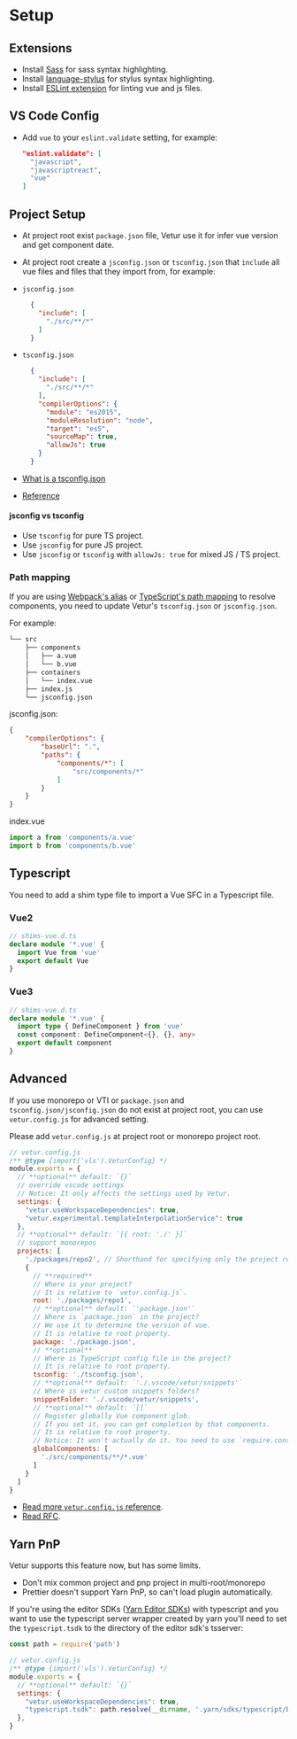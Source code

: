# Setup

## Extensions

- Install [Sass](https://marketplace.visualstudio.com/items?itemName=Syler.sass-indented) for sass syntax highlighting.
- Install [language-stylus](https://marketplace.visualstudio.com/items?itemName=sysoev.language-stylus) for stylus syntax highlighting.
- Install [ESLint extension](https://marketplace.visualstudio.com/items?itemName=dbaeumer.vscode-eslint) for linting vue and js files.

## VS Code Config

- Add `vue` to your `eslint.validate` setting, for example:

  ```json
  "eslint.validate": [
    "javascript",
    "javascriptreact",
    "vue"
  ]
  ```

## Project Setup

- At project root exist `package.json` file, Vetur use it for infer vue version and get component date.
- At project root create a `jsconfig.json` or `tsconfig.json` that `include` all vue files and files that they import from, for example:

- `jsconfig.json`

  ```json
    {
      "include": [
        "./src/**/*"
      ]
    }
  ```

- `tsconfig.json`

  ```json
    {
      "include": [
        "./src/**/*"
      ],
      "compilerOptions": {
        "module": "es2015",
        "moduleResolution": "node",
        "target": "es5",
        "sourceMap": true,
        "allowJs": true
      }
    }
  ```
- [What is a tsconfig.json](https://www.typescriptlang.org/docs/handbook/tsconfig-json.html)
- [Reference](https://www.typescriptlang.org/tsconfig)

#### jsconfig vs tsconfig

- Use `tsconfig` for pure TS project.
- Use `jsconfig` for pure JS project.
- Use `jsconfig` or `tsconfig` with `allowJs: true` for mixed JS / TS project.

### Path mapping

If you are using [Webpack's alias](https://webpack.js.org/configuration/resolve/) or [TypeScript's path mapping](https://www.typescriptlang.org/docs/handbook/module-resolution.html) to resolve components, you need to update Vetur's `tsconfig.json` or `jsconfig.json`.

For example:

```html
└── src
    ├── components
    │   ├── a.vue
    │   └── b.vue
    ├── containers
    │   └── index.vue
    ├── index.js
    └── jsconfig.json
```

jsconfig.json:

```json
{
    "compilerOptions": {
        "baseUrl": ".",
        "paths": {
            "components/*": [
                "src/components/*"
            ]
        }
    }
}
```

index.vue

```javascript
import a from 'components/a.vue'
import b from 'components/b.vue'
```

## Typescript

You need to add a shim type file to import a Vue SFC in a Typescript file.
### Vue2
```typescript
// shims-vue.d.ts
declare module '*.vue' {
  import Vue from 'vue'
  export default Vue
}
```
### Vue3
```typescript
// shims-vue.d.ts
declare module '*.vue' {
  import type { DefineComponent } from 'vue'
  const component: DefineComponent<{}, {}, any>
  export default component
}
```


## Advanced
If you use monorepo or VTI or `package.json` and `tsconfig.json/jsconfig.json` do not exist at project root, you can use `vetur.config.js` for advanced setting.

Please add `vetur.config.js` at project root or monorepo project root.
```javascript
// vetur.config.js
/** @type {import('vls').VeturConfig} */
module.exports = {
  // **optional** default: `{}`
  // override vscode settings
  // Notice: It only affects the settings used by Vetur.
  settings: {
    "vetur.useWorkspaceDependencies": true,
    "vetur.experimental.templateInterpolationService": true
  },
  // **optional** default: `[{ root: './' }]`
  // support monorepos
  projects: [
    './packages/repo2', // Shorthand for specifying only the project root location
    {
      // **required**
      // Where is your project?
      // It is relative to `vetur.config.js`.
      root: './packages/repo1',
      // **optional** default: `'package.json'`
      // Where is `package.json` in the project?
      // We use it to determine the version of vue.
      // It is relative to root property.
      package: './package.json',
      // **optional**
      // Where is TypeScript config file in the project?
      // It is relative to root property.
      tsconfig: './tsconfig.json',
      // **optional** default: `'./.vscode/vetur/snippets'`
      // Where is vetur custom snippets folders?
      snippetFolder: './.vscode/vetur/snippets',
      // **optional** default: `[]`
      // Register globally Vue component glob.
      // If you set it, you can get completion by that components.
      // It is relative to root property.
      // Notice: It won't actually do it. You need to use `require.context` or `Vue.component`
      globalComponents: [
        './src/components/**/*.vue'
      ]
    }
  ]
}
```

- [Read more `vetur.config.js` reference](/reference/).
- [Read RFC](https://github.com/vuejs/vetur/blob/master/rfcs/001-vetur-config-file.md).

## Yarn PnP
Vetur supports this feature now, but has some limits.

- Don't mix common project and pnp project in multi-root/monorepo
- Prettier doesn't support Yarn PnP, so can't load plugin automatically.

If you're using the editor SDKs ([Yarn Editor SDKs](https://yarnpkg.com/getting-started/editor-sdks)) with typescript and you want to use the typescript server wrapper created by yarn you'll need to set the `typescript.tsdk` to the directory of the editor sdk's tsserver:
```javascript
const path = require('path')

// vetur.config.js
/** @type {import('vls').VeturConfig} */
module.exports = {
  // **optional** default: `{}`
  settings: {
    "vetur.useWorkspaceDependencies": true,
    "typescript.tsdk": path.resolve(__dirname, '.yarn/sdks/typescript/bin'),
  },
}
```
